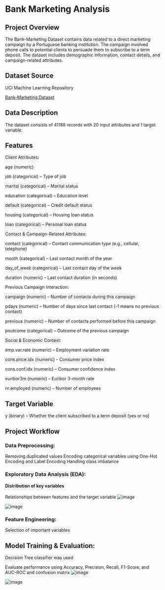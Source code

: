 # Bank Marketing Analysis

## Project Overview

The Bank-Marketing Dataset contains data related to a direct marketing campaign by a Portuguese banking institution. The campaign involved phone calls to potential clients to persuade them to subscribe to a term deposit. The dataset includes demographic information, contact details, and campaign-related attributes.

## Dataset Source
UCI Machine Learning Repository

[Bank-Marketing Dataset](https://archive.ics.uci.edu/ml/datasets/Bank+Marketing)

## Data Description

The dataset consists of 41188 records with 20 input attributes and 1 target variable.

## Features

Client Attributes:

age (numeric)

job (categorical) – Type of job

marital (categorical) – Marital status

education (categorical) – Education level

default (categorical) – Credit default status

housing (categorical) – Housing loan status

loan (categorical) – Personal loan status

Contact & Campaign-Related Attributes:

contact (categorical) – Contact communication type (e.g., cellular, telephone)

month (categorical) – Last contact month of the year

day_of_week (categorical) – Last contact day of the week

duration (numeric) – Last contact duration (in seconds)

Previous Campaign Interaction:

campaign (numeric) – Number of contacts during this campaign

pdays (numeric) – Number of days since last contact (-1 means no previous contact)

previous (numeric) – Number of contacts performed before this campaign

poutcome (categorical) – Outcome of the previous campaign

Social & Economic Context:

emp.var.rate (numeric) – Employment variation rate

cons.price.idx (numeric) – Consumer price index

cons.conf.idx (numeric) – Consumer confidence index

euribor3m (numeric) – Euribor 3-month rate

nr.employed (numeric) – Number of employees

## Target Variable

y (binary) – Whether the client subscribed to a term deposit (yes or no)

## Project Workflow

### Data Preprocessing:
Removing duplicated values
Encoding categorical variables using One-Hot Encoding and Label Encoding
Handling class imbalance

### Exploratory Data Analysis (EDA):

#### Distribution of key variables

Relationships between features and the target variable
![image](https://github.com/user-attachments/assets/9f8689d8-f730-4d31-a8f3-2f9cb2da3515)

![image](https://github.com/user-attachments/assets/7777a134-c865-49ef-83ad-37473d03b71b)

### Feature Engineering:

Selection of important variables

## Model Training & Evaluation:

Decision Tree classifier was used

Evaluate performance using Accuracy, Precision, Recall, F1-Score, and AUC-ROC and confusion matrix
![image](https://github.com/user-attachments/assets/2df155ca-a202-43d1-8114-feda90fb6214)

![image](https://github.com/user-attachments/assets/34db96ac-6813-42db-ba85-4fae87473122)


